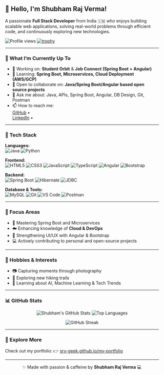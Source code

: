## 👋 Hello, I'm Shubham Raj Verma!

A passionate **Full Stack Developer** from India 🇮🇳 who enjoys building scalable web applications, solving real-world problems through efficient code, and continuously exploring new technologies.

![Profile views](https://komarev.com/ghpvc/?username=srv-geek&label=Profile%20views&color=0e75b6&style=flat)
[![trophy](https://github-profile-trophy.vercel.app/?username=srv-geek&theme=radical)](https://github.com/ryo-ma/github-profile-trophy)

---

### 🔧 What I’m Currently Up To

- 🔭 Working on: **Student Orbit** & **Job Connect (Spring Boot + Angular)**
- 🌱 Learning: **Spring Boot, Microservices, Cloud Deployment (AWS/GCP)**
- 🤝 Open to collaborate on: **Java/Spring Boot/Angular based open source projects**
- 💬 Ask me about: Java, APIs, Spring Boot, Angular, DB Design, Git, Postman
- 📫 How to reach me:  
  [GitHub](https://github.com/srv-geek) •  
  [LinkedIn](https://linkedin.com/in/shubhamverma-dev) •  

---

### 🧰 Tech Stack

**Languages:**  
![Java](https://img.shields.io/badge/Java-007396?style=flat-square&logo=java) 
![Python](https://img.shields.io/badge/Python-3776AB?style=flat-square&logo=python)

**Frontend:**  
![HTML5](https://img.shields.io/badge/HTML5-E34F26?style=flat-square&logo=html5) 
![CSS3](https://img.shields.io/badge/CSS3-1572B6?style=flat-square&logo=css3)
![JavaScript](https://img.shields.io/badge/JavaScript-F7DF1E?style=flat-square&logo=javascript)
![TypeScript](https://img.shields.io/badge/TypeScript-3178C6?style=flat-square&logo=typescript&logoColor=white)
![Angular](https://img.shields.io/badge/Angular-DD0031?style=flat-square&logo=angular)
![Bootstrap](https://img.shields.io/badge/Bootstrap-563D7C?style=flat-square&logo=bootstrap)

**Backend:**  
![Spring Boot](https://img.shields.io/badge/SpringBoot-6DB33F?style=flat-square&logo=spring-boot)
![Hibernate](https://img.shields.io/badge/Hibernate-59666C?style=flat-square&logo=hibernate)
![JDBC](https://img.shields.io/badge/JDBC-007396?style=flat-square)

**Database & Tools:**  
![MySQL](https://img.shields.io/badge/MySQL-00758F?style=flat-square&logo=mysql)
![Git](https://img.shields.io/badge/Git-F05032?style=flat-square&logo=git)
![VS Code](https://img.shields.io/badge/VS%20Code-007ACC?style=flat-square&logo=visual-studio-code)
![Postman](https://img.shields.io/badge/Postman-FD6C35?style=flat-square&logo=postman)

---

### 🎯 Focus Areas

- 🚀 Mastering Spring Boot and Microservices
- ☁️ Enhancing knowledge of **Cloud & DevOps**
- 🎨 Strengthening UI/UX with Angular & Bootstrap
- 💻 Actively contributing to personal and open-source projects

---

### 📸 Hobbies & Interests

- 📷 Capturing moments through photography
- 🥾 Exploring new hiking trails
- 🤖 Learning about AI, Machine Learning & Tech Trends

---

### 📊 GitHub Stats

<p align="center">
  <img src="https://github-readme-stats.vercel.app/api?username=srv-geek&show_icons=true&theme=github_dark&count_private=true" alt="Shubham's GitHub Stats" />
  <img src="https://github-readme-stats.vercel.app/api/top-langs/?username=srv-geek&layout=compact&theme=github_dark" alt="Top Languages" />
</p>

<p align="center">
  <img src="https://github-readme-streak-stats.herokuapp.com/?user=srv-geek&theme=dark" alt="GitHub Streak" />
</p>

---

### 📌 Explore More

Check out my portfolio: 👉 [srv-geek.github.io/my-portfolio](https://srv-geek.github.io/my-portfolio)

---

<p align="center">✨ Made with passion & caffeine by <b>Shubham Raj Verma</b> 💻</p>
